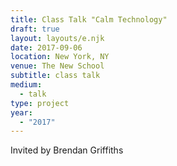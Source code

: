 ```yaml
---
title: Class Talk "Calm Technology"
draft: true
layout: layouts/e.njk
date: 2017-09-06
location: New York, NY
venue: The New School
subtitle: class talk
medium:
  - talk
type: project
year:
  - "2017"
---
```


Invited by Brendan Griffiths
